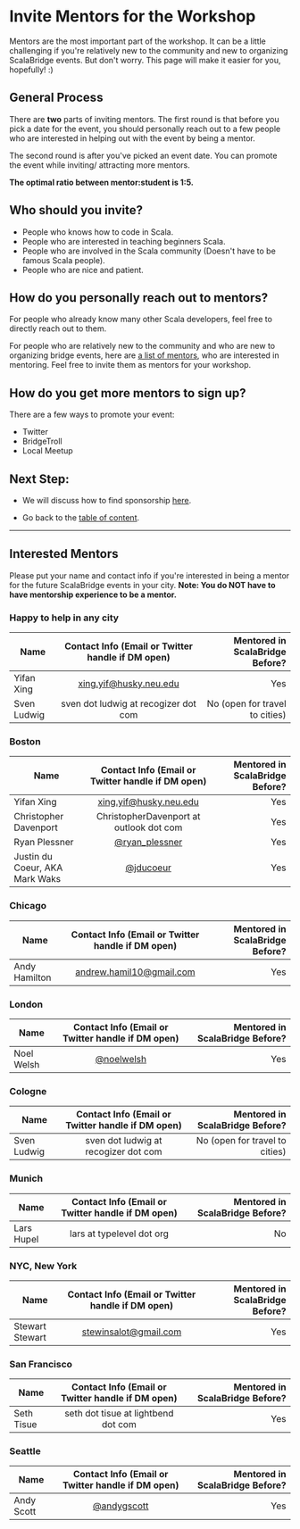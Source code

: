 # Invite Mentors for the Workshop
Mentors are the most important part of the workshop. It can be a little challenging if you're relatively new to the community and new to organizing ScalaBridge events. But don't worry. This page will make it easier for you, hopefully! :)


## General Process
There are **two** parts of inviting mentors.
The first round is that before you pick a date for the event, you should personally reach out to a few people who are interested in helping out with the event by being a mentor.

The second round is after you've picked an event date. You can promote the event while inviting/ attracting more mentors.

**The optimal ratio between mentor:student is 1:5.**

## Who should you invite?
- People who knows how to code in Scala.
- People who are interested in teaching beginners Scala.
- People who are involved in the Scala community (Doesn't have to be famous Scala people).
- People who are nice and patient.


## How do you personally reach out to mentors?
For people who already know many other Scala developers, feel free to directly reach out to them.

For people who are relatively new to the community and who are new to organizing bridge events, here are [a list of mentors](#interested--mentors), who are interested in mentoring. Feel free to invite them as mentors for your workshop.

## How do you get more mentors to sign up?
There are a few ways to promote your event:
- Twitter
- BridgeTroll
- Local Meetup


## Next Step:
- We will discuss how to find sponsorship [here](./sponsorship.md).

- Go back to the [table of content](../README.md).


*********************************************************************************************
## Interested  Mentors
Please put your name and contact info if you're interested in being a mentor for the future ScalaBridge events in your city. **Note: You do NOT have to have mentorship experience to be a mentor.**


### Happy to help in any city
| Name                      | Contact Info (Email or Twitter handle if DM open) | Mentored in ScalaBridge Before? |
| ------------------------- |:-------------------------------------------------:| -------------------------------:|
| Yifan Xing                | xing.yif@husky.neu.edu                            |   Yes                            |
| Sven Ludwig               | sven dot ludwig at recogizer dot com              | No (open for travel to cities)  |


### Boston
| Name                      | Contact Info (Email or Twitter handle if DM open) | Mentored in ScalaBridge Before? |
| ------------------------- |:-------------------------------------------------:| -------------------------------:|
| Yifan Xing                | xing.yif@husky.neu.edu                            |   Yes                           |
| Christopher Davenport     | ChristopherDavenport at outlook dot com           |   Yes                           |
| Ryan Plessner             | [@ryan_plessner](https://twitter.com/ryan_plessner)|  Yes                           |
| Justin du Coeur, AKA Mark Waks| [@jducoeur](https://twitter.com/jducoeur)     |   Yes                           |


### Chicago
| Name                      | Contact Info (Email or Twitter handle if DM open) | Mentored in ScalaBridge Before? |
| ------------------------- |:-------------------------------------------------:| -------------------------------:|
| Andy Hamilton             | andrew.hamil10@gmail.com                          | Yes                             |


### London
| Name                      | Contact Info (Email or Twitter handle if DM open) | Mentored in ScalaBridge Before? |
| ------------------------- |:-------------------------------------------------:| -------------------------------:|
| Noel Welsh                | [@noelwelsh](https://twitter.com/noelwelsh)       | Yes                             |


### Cologne
| Name                      | Contact Info (Email or Twitter handle if DM open) | Mentored in ScalaBridge Before? |
| ------------------------- |:-------------------------------------------------:| -------------------------------:|
| Sven Ludwig               | sven dot ludwig at recogizer dot com              | No (open for travel to cities)  |


### Munich
| Name                      | Contact Info (Email or Twitter handle if DM open) | Mentored in ScalaBridge Before? |
| ------------------------- |:-------------------------------------------------:| -------------------------------:|
| Lars Hupel                | lars at typelevel dot org                         | No                              |


### NYC, New York
| Name                      | Contact Info (Email or Twitter handle if DM open) | Mentored in ScalaBridge Before? |
| ------------------------- |:-------------------------------------------------:| -------------------------------:|
| Stewart Stewart           | stewinsalot@gmail.com                             | Yes                             |


### San Francisco
| Name                      | Contact Info (Email or Twitter handle if DM open) | Mentored in ScalaBridge Before? |
| ------------------------- |:-------------------------------------------------:| -------------------------------:|
| Seth Tisue                | seth dot tisue at lightbend dot com               | Yes                             |


### Seattle
| Name                      | Contact Info (Email or Twitter handle if DM open) | Mentored in ScalaBridge Before? |
| ------------------------- |:-------------------------------------------------:| -------------------------------:|
| Andy Scott                | [@andygscott](https://twitter.com/andygscott)     | Yes                             |


